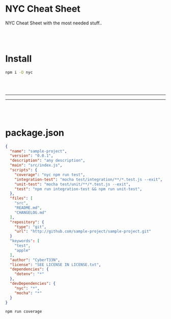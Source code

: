 # NYC Cheat Sheet
NYC Cheat Sheet with the most needed stuff..














<br><br>

# Install
```bash
npm i -D nyc
```

























<br><br>
____________________________________
____________________________________
<br><br>

# package.json
```json
{
  "name": "sample-project",
  "version": "0.0.1",
  "description": "any description",
  "main": "src/index.js",
  "scripts": {
    "coverage": "nyc npm run test",
    "integration-test": "mocha test/integration/**/*.test.js --exit",
    "unit-test": "mocha test/unit/**/*.test.js --exit",
    "test": "npm run integration-test && npm run unit-test",
  },
  "files": [
    "src",
    "README.md",
    "CHANGELOG.md"
  ],
  "repository": {
    "type": "git",
    "url": "http://github.com/sample-project/sample-project.git"
  }
  "keywords": [
    "test",
    "apple"
  ],
  "author": "CyberT33N",
  "license": "SEE LICENSE IN LICENSE.txt",
  "dependencies": {
    "dotenv": "*"
  },
  "devDependencies": {
    "nyc": "*",
    "mocha": "*"
  }
}
```

```bash
npm run coverage
```

<br><br>


